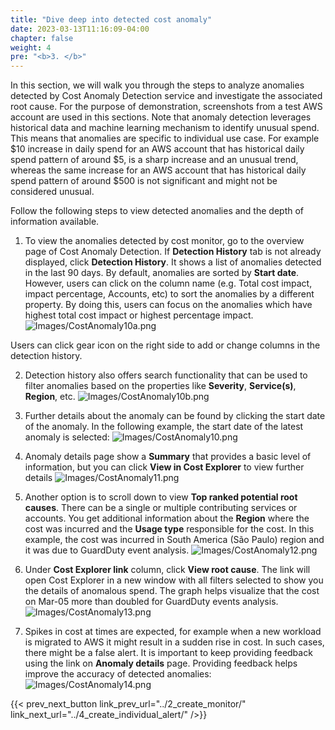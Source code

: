 ```yaml
---
title: "Dive deep into detected cost anomaly"
date: 2023-03-13T11:16:09-04:00
chapter: false
weight: 4
pre: "<b>3. </b>"
---
```


In this section, we will walk you through the steps to analyze anomalies detected by Cost Anomaly Detection service and investigate the associated root cause. For the purpose of demonstration, screenshots from a test AWS account are used in this sections. Note that anomaly detection leverages historical data and machine learning mechanism to identify unusual spend. This means that anomalies are specific to individual use case. For example $10 increase in daily spend for an AWS account that has historical daily spend pattern of around $5, is a sharp increase and an unusual trend, whereas the same increase for an AWS account that has historical daily spend pattern of around $500 is not significant and might not be considered unusual. 

Follow the following steps to view detected anomalies and the depth of information available.

1. To view the anomalies detected by cost monitor, go to the overview page of Cost Anomaly Detection. If **Detection History** tab is not already displayed, click **Detection History**. It shows a list of anomalies detected in the last 90 days. By default, anomalies are sorted by **Start date**. However, users can click on the column name (e.g. Total cost impact, impact percentage, Accounts, etc) to sort the anomalies by a different property. By doing this, users can focus on the anomalies which have highest total cost impact or highest percentage impact.
![Images/CostAnomaly10a.png](/Cost/200_6_Cost_Anomaly_Detection/Images/cost_anomaly_10a.png?classes=lab_picture_small)

Users can click gear icon on the right side to add or change columns in the detection history. 

2. Detection history also offers search functionality that can be used to filter anomalies based on the properties like **Severity**, **Service(s)**, **Region**, etc. 
![Images/CostAnomaly10b.png](/Cost/200_6_Cost_Anomaly_Detection/Images/cost_anomaly_10b.png?classes=lab_picture_small)

3. Further details about the anomaly can be found by clicking the start date of the anomaly. In the following example, the start date of the latest anomaly is selected:
![Images/CostAnomaly10.png](/Cost/200_6_Cost_Anomaly_Detection/Images/cost_anomaly_10.png?classes=lab_picture_small)

4. Anomaly details page show a **Summary** that provides a basic level of information, but you can click **View in Cost Explorer** to view further details
![Images/CostAnomaly11.png](/Cost/200_6_Cost_Anomaly_Detection/Images/cost_anomaly_11.png?classes=lab_picture_small)

5. Another option is to scroll down to view **Top ranked potential root causes**. There can be a single or multiple contributing services or accounts. You get additional information about the **Region** where the cost was incurred and the **Usage type** responsible for the cost. In this example, the cost was incurred in South America (São Paulo) region and it was due to GuardDuty event analysis. 
![Images/CostAnomaly12.png](/Cost/200_6_Cost_Anomaly_Detection/Images/cost_anomaly_12.png?classes=lab_picture_small)

6. Under **Cost Explorer link** column, click **View root cause**. The link will open Cost Explorer in a new window with all filters selected to show you the details of anomalous spend. The graph helps visualize that the cost on Mar-05 more than doubled for GuardDuty events analysis. 
![Images/CostAnomaly13.png](/Cost/200_6_Cost_Anomaly_Detection/Images/cost_anomaly_13.png?classes=lab_picture_small)

7. Spikes in cost at times are expected, for example when a new workload is migrated to AWS it might result in a sudden rise in cost. In such cases, there might be a false alert. It is important to keep providing feedback using the link on **Anomaly details** page. Providing feedback helps improve the accuracy of detected anomalies:
![Images/CostAnomaly14.png](/Cost/200_6_Cost_Anomaly_Detection/Images/cost_anomaly_14.png?classes=lab_picture_small)


{{< prev_next_button link_prev_url="../2_create_monitor/" link_next_url="../4_create_individual_alert/" />}}